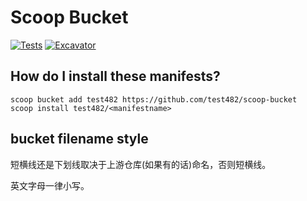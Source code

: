 # Scoop Bucket

<!-- Uncomment the following line after replacing placeholders -->
[![Tests](https://github.com/test482/scoop-bucket/actions/workflows/ci.yml/badge.svg)](https://github.com/test482/scoop-bucket/actions/workflows/ci.yml) [![Excavator](https://github.com/test482/scoop-bucket/actions/workflows/excavator.yml/badge.svg)](https://github.com/test482/scoop-bucket/actions/workflows/excavator.yml)

## How do I install these manifests?

```pwsh
scoop bucket add test482 https://github.com/test482/scoop-bucket
scoop install test482/<manifestname>
```

## bucket filename style

短横线还是下划线取决于上游仓库(如果有的话)命名，否则短横线。

英文字母一律小写。
